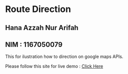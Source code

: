 # Route Direction

## Hana Azzah Nur Arifah
## NIM : 1167050079

This for ilustration how to direction on google maps APIs.

Please follow this site for live demo : [Click Here](https://hanaazzah.github.io/hanaroute.github.io/)
